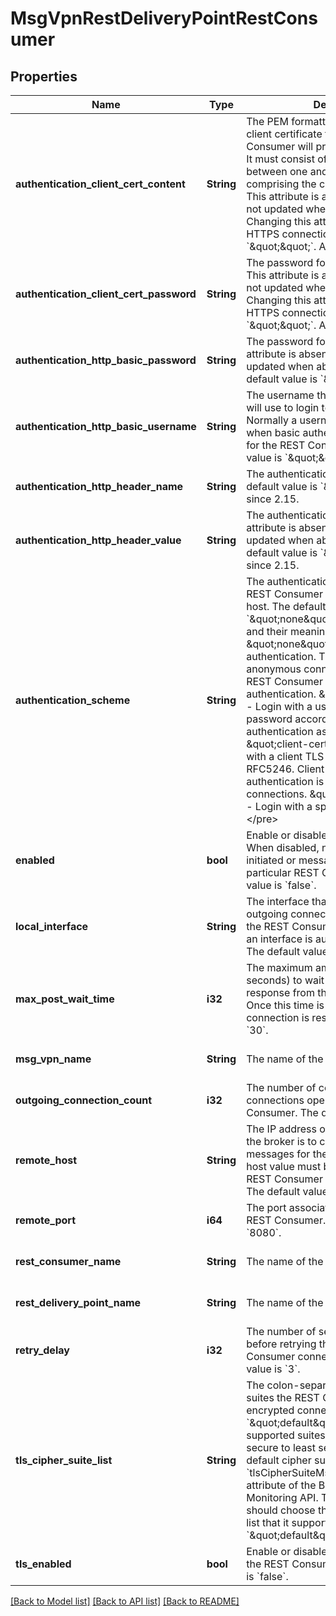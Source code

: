 # MsgVpnRestDeliveryPointRestConsumer

## Properties
Name | Type | Description | Notes
------------ | ------------- | ------------- | -------------
**authentication_client_cert_content** | **String** | The PEM formatted content for the client certificate that the REST Consumer will present to the REST host. It must consist of a private key and between one and three certificates comprising the certificate trust chain. This attribute is absent from a GET and not updated when absent in a PUT. Changing this attribute requires an HTTPS connection. The default value is &#x60;\&quot;\&quot;&#x60;. Available since 2.9. | [optional] [default to null]
**authentication_client_cert_password** | **String** | The password for the client certificate. This attribute is absent from a GET and not updated when absent in a PUT. Changing this attribute requires an HTTPS connection. The default value is &#x60;\&quot;\&quot;&#x60;. Available since 2.9. | [optional] [default to null]
**authentication_http_basic_password** | **String** | The password for the username. This attribute is absent from a GET and not updated when absent in a PUT. The default value is &#x60;\&quot;\&quot;&#x60;. | [optional] [default to null]
**authentication_http_basic_username** | **String** | The username that the REST Consumer will use to login to the REST host. Normally a username is only configured when basic authentication is selected for the REST Consumer. The default value is &#x60;\&quot;\&quot;&#x60;. | [optional] [default to null]
**authentication_http_header_name** | **String** | The authentication header name. The default value is &#x60;\&quot;\&quot;&#x60;. Available since 2.15. | [optional] [default to null]
**authentication_http_header_value** | **String** | The authentication header value. This attribute is absent from a GET and not updated when absent in a PUT. The default value is &#x60;\&quot;\&quot;&#x60;. Available since 2.15. | [optional] [default to null]
**authentication_scheme** | **String** | The authentication scheme used by the REST Consumer to login to the REST host. The default value is &#x60;\&quot;none\&quot;&#x60;. The allowed values and their meaning are:  &lt;pre&gt; \&quot;none\&quot; - Login with no authentication. This may be useful for anonymous connections or when a REST Consumer does not require authentication. \&quot;http-basic\&quot; - Login with a username and optional password according to HTTP Basic authentication as per RFC2616. \&quot;client-certificate\&quot; - Login with a client TLS certificate as per RFC5246. Client certificate authentication is only available on TLS connections. \&quot;http-header\&quot; - Login with a specified HTTP header. &lt;/pre&gt;  | [optional] [default to null]
**enabled** | **bool** | Enable or disable the REST Consumer. When disabled, no connections are initiated or messages delivered to this particular REST Consumer. The default value is &#x60;false&#x60;. | [optional] [default to null]
**local_interface** | **String** | The interface that will be used for all outgoing connections associated with the REST Consumer. When unspecified, an interface is automatically chosen. The default value is &#x60;\&quot;\&quot;&#x60;. | [optional] [default to null]
**max_post_wait_time** | **i32** | The maximum amount of time (in seconds) to wait for an HTTP POST response from the REST Consumer. Once this time is exceeded, the TCP connection is reset. The default value is &#x60;30&#x60;. | [optional] [default to null]
**msg_vpn_name** | **String** | The name of the Message VPN. | [optional] [default to null]
**outgoing_connection_count** | **i32** | The number of concurrent TCP connections open to the REST Consumer. The default value is &#x60;3&#x60;. | [optional] [default to null]
**remote_host** | **String** | The IP address or DNS name to which the broker is to connect to deliver messages for the REST Consumer. A host value must be configured for the REST Consumer to be operationally up. The default value is &#x60;\&quot;\&quot;&#x60;. | [optional] [default to null]
**remote_port** | **i64** | The port associated with the host of the REST Consumer. The default value is &#x60;8080&#x60;. | [optional] [default to null]
**rest_consumer_name** | **String** | The name of the REST Consumer. | [optional] [default to null]
**rest_delivery_point_name** | **String** | The name of the REST Delivery Point. | [optional] [default to null]
**retry_delay** | **i32** | The number of seconds that must pass before retrying the remote REST Consumer connection. The default value is &#x60;3&#x60;. | [optional] [default to null]
**tls_cipher_suite_list** | **String** | The colon-separated list of cipher suites the REST Consumer uses in its encrypted connection. The value &#x60;\&quot;default\&quot;&#x60; implies all supported suites ordered from most secure to least secure. The list of default cipher suites is available in the &#x60;tlsCipherSuiteMsgBackboneDefaultList&#x60; attribute of the Broker object in the Monitoring API. The REST Consumer should choose the first suite from this list that it supports. The default value is &#x60;\&quot;default\&quot;&#x60;. | [optional] [default to null]
**tls_enabled** | **bool** | Enable or disable encryption (TLS) for the REST Consumer. The default value is &#x60;false&#x60;. | [optional] [default to null]

[[Back to Model list]](../README.md#documentation-for-models) [[Back to API list]](../README.md#documentation-for-api-endpoints) [[Back to README]](../README.md)


